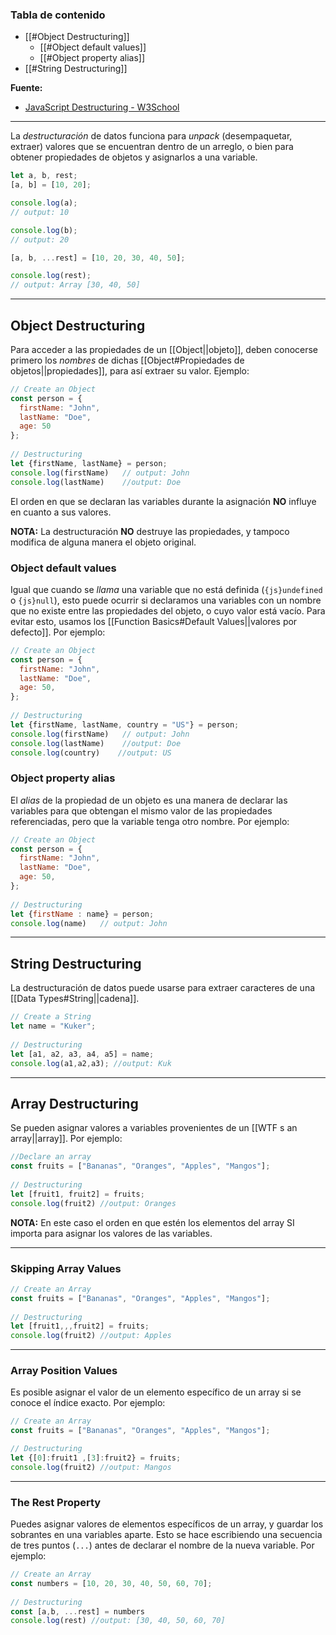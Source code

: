 ### Tabla de contenido
- [[#Object Destructuring]]
	- [[#Object default values]]
	- [[#Object property alias]]
- [[#String Destructuring]]

**Fuente:**
- [JavaScript Destructuring - W3School](https://www.w3schools.com/js/js_destructuring.asp)

---

La *destructuración* de datos funciona para *unpack* (desempaquetar, extraer) valores que se encuentran dentro de un arreglo, o bien para obtener propiedades de objetos y asignarlos a una variable. 

```js title:"Syntax"
let a, b, rest;
[a, b] = [10, 20];

console.log(a);
// output: 10

console.log(b);
// output: 20

[a, b, ...rest] = [10, 20, 30, 40, 50];

console.log(rest);
// output: Array [30, 40, 50]

```
---
## Object Destructuring

Para acceder a las propiedades de un [[Object||objeto]], deben conocerse primero los *nombres* de dichas [[Object#Propiedades de objetos||propiedades]], para así extraer su valor. Ejemplo:

```js
// Create an Object  
const person = {  
  firstName: "John",  
  lastName: "Doe",  
  age: 50  
};  
  
// Destructuring  
let {firstName, lastName} = person;
console.log(firstName)   // output: John
console.log(lastName)    //output: Doe
```

El orden en que se declaran las variables durante la asignación **NO** influye en cuanto a sus valores.

**NOTA:** La destructuración **NO** destruye las propiedades, y tampoco modifica de alguna manera el objeto original.
### Object default values

Igual que cuando se *llama* una variable que no está definida (`{js}undefined` o `{js}null`), esto puede ocurrir si declaramos una variables con un nombre que no existe entre las propiedades del objeto, o cuyo valor está vacío. Para evitar esto, usamos los [[Function Basics#Default Values||valores por defecto]]. Por ejemplo: 

```js
// Create an Object  
const person = {  
  firstName: "John",  
  lastName: "Doe",
  age: 50,
};  
  
// Destructuring  
let {firstName, lastName, country = "US"} = person;
console.log(firstName)   // output: John
console.log(lastName)    //output: Doe
console.log(country)    //output: US
```

### Object property alias

El *alias* de la propiedad de un objeto es una manera de declarar las variables para que obtengan el mismo valor de las propiedades referenciadas, pero que la variable tenga otro nombre. Por ejemplo: 

```js
// Create an Object  
const person = {  
  firstName: "John",  
  lastName: "Doe",
  age: 50,
};  
  
// Destructuring  
let {firstName : name} = person;
console.log(name)   // output: John
```
---

## String Destructuring

La destructuración de datos puede usarse para extraer caracteres de una [[Data Types#String||cadena]].

```js
// Create a String  
let name = "Kuker";  
  
// Destructuring  
let [a1, a2, a3, a4, a5] = name;
console.log(a1,a2,a3); //output: Kuk
```
---
## Array Destructuring

Se pueden asignar valores a variables provenientes de un [[WTF s an array||array]]. Por ejemplo:

```js
//Declare an array
const fruits = ["Bananas", "Oranges", "Apples", "Mangos"];  
  
// Destructuring  
let [fruit1, fruit2] = fruits;
console.log(fruit2) //output: Oranges
```

**NOTA:** En este caso el orden en que estén los elementos del array SI importa para asignar los valores de las variables.

---
### Skipping Array Values

```js
// Create an Array  
const fruits = ["Bananas", "Oranges", "Apples", "Mangos"];  
  
// Destructuring  
let [fruit1,,,fruit2] = fruits;
console.log(fruit2) //output: Apples
```
---
### Array Position Values

Es posible asignar el valor de un elemento específico de un array si se conoce el índice exacto. Por ejemplo:

```js
// Create an Array  
const fruits = ["Bananas", "Oranges", "Apples", "Mangos"]; 

// Destructuring  
let {[0]:fruit1 ,[3]:fruit2} = fruits;
console.log(fruit2) //output: Mangos
```
---
### The Rest Property

Puedes asignar valores de elementos específicos de un array, y guardar los sobrantes en una variables aparte. Esto se hace escribiendo una secuencia de tres puntos (`...`) antes de declarar el nombre de la nueva variable. Por ejemplo:

```js
// Create an Array  
const numbers = [10, 20, 30, 40, 50, 60, 70];  
  
// Destructuring  
const [a,b, ...rest] = numbers
console.log(rest) //output: [30, 40, 50, 60, 70]
```